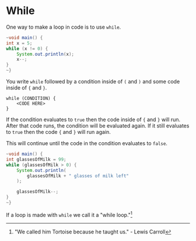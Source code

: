 # While

One way to make a loop in code is to use `while`.

```java
~void main() {
int x = 5;
while (x != 0) {
    System.out.println(x);
    x--;
}
~}
```

You write `while` followed by a condition inside of `(` and `)` and some code inside of `{` and `}`.

```java,no_run
while (CONDITION) {
    <CODE HERE>
}
```

If the condition evaluates to `true` then the code inside of `{` and `}` will run.
After that code runs, the condition will be evaluated again. If it still evaluates to
`true` then the code `{` and `}` will run again.

This will continue until the code in the condition evaluates to `false`.

```java
~void main() {
int glassesOfMilk = 99;
while (glassesOfMilk > 0) {
    System.out.println(
        glassesOfMilk + " glasses of milk left"
    );

    glassesOfMilk--;
}
~}
```

If a loop is made with `while` we call it a "while loop."[^tortoise]

[^tortoise]: "We called him Tortoise because he taught us." - Lewis Carroll
